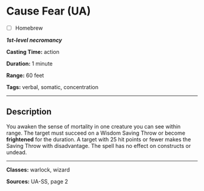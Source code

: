 # Cause Fear (UA)

- [ ] Homebrew

***1st-level necromancy***

**Casting Time:** action

**Duration:** 1 minute

**Range:** 60 feet

**Tags:** verbal, somatic, concentration

---

## Description
You awaken the sense of mortality in one creature you can see within range.
The target must succeed on a Wisdom Saving Throw or become **frightened** for the duration.
A target with 25 hit points or fewer makes the Saving Throw with disadvantage.
The spell has no effect on constructs or undead.

---

**Classes:** warlock, wizard

**Sources:** UA-SS, page 2
